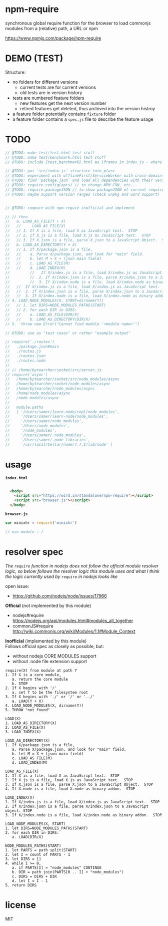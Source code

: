 # npm-require
synchronous global require function for the browser to load commonjs modules from a (relative) path, a URL or npm

https://www.npmjs.com/package/npm-require

# DEMO (TEST)
Structure:
- no folders for different versions
  - current tests are for current versions
  - old tests are in version history
- tests are numbered feature folders
  - new features get the next version number
  - retired features get deleted, thus archived into the version histroy
- a feature folder potentially contains `fixture` folder
- a feature folder contains a `spec.js` file to describe the feature usage

# TODO
```js
// @TODO: make test/test.html test stuff
// @TODO: make test/benchmark.html test stuff
// @TODO: include {test,benchmark}.html as iframes in index.js - where `index.html` is the DEMO PAGE which includes demo and documentation

// @TODO: put `src/index.js` structure into place
// @TODO: experiment with offlineFirst/ServiceWorker with cross-domain-re-use of modules
// @TODO: find `package.json` and load all dependencies with their versions
// @TODO: require.config(opts) // to change NPM CDN, etc...
// @TODO: require.packageJSON // to show packageJSON of current require
// @TODO: maybe support version ranges (check unpkg and wzrd support)


// @TODO: compare with npm-requie inofficial and implement

// // then
//   a. LOAD_AS_FILE(Y + X)
//   //     LOAD_AS_FILE(X)
//   // 1. If X is a file, load X as JavaScript text.  STOP
//   // 2. If X.js is a file, load X.js as JavaScript text.  STOP
//   // 3. If X.json is a file, parse X.json to a JavaScript Object.  STOP
//   b. LOAD_AS_DIRECTORY(Y + X)
//   // 1. If X/package.json is a file,
//   //    a. Parse X/package.json, and look for "main" field.
//   //    b. let M = X + (json main field)
//   //    c. LOAD_AS_FILE(M)
//   //    d. LOAD_INDEX(M)
//         //   If X/index.js is a file, load X/index.js as JavaScript text.  STOP
//         //  2. If X/index.json is a file, parse X/index.json to a JavaScript object. STOP
//         //  3. If X/index.node is a file, load X/index.node as binary addon.  STOP
//   //  If X/index.js is a file, load X/index.js as JavaScript text.  STOP
//   //  2. If X/index.json is a file, parse X/index.json to a JavaScript object. STOP
//   //  3. If X/index.node is a file, load X/index.node as binary addon.  STOP
// 4. LOAD_NODE_MODULES(X, START=dirname(Y))
//   // 1. let DIRS=NODE_MODULES_PATHS(START)
//   // 2. for each DIR in DIRS:
//   //    a. LOAD_AS_FILE(DIR/X)
//   //    b. LOAD_AS_DIRECTORY(DIR/X)
// 5. `throw new Error("Cannot find module '<module name>'")`

// @TODO: use as "test cases" or rather "example output"

// require('./routes')
//   ./package.json#main
//   ./routes.js
//   ./routes.json
//   ./routes.node
// 
// // /home/bytearcher/socket/src/server.js
// require('async')
//   /home/bytearcher/socket/src/node_modules/async
//   /home/bytearcher/socket/node_modules/async
//   /home/bytearcher/node_modules/async
//   /home/node_modules/async
//   /node_modules/async
// 
//   module.paths
//   [ '/Users/samer/learn-node/repl/node_modules',
//     '/Users/samer/learn-node/node_modules',
//     '/Users/samer/node_modules',
//     '/Users/node_modules',
//     '/node_modules',
//     '/Users/samer/.node_modules',
//     '/Users/samer/.node_libraries',
//     '/usr/local/Cellar/node/7.7.1/lib/node' ]
```

# usage

**`index.html`**

```html

  <body>
    <script src="https://wzrd.in/standalone/npm-require"></script>
    <script src="browser.js"></script>
  </body>

```

**`browser.js`**

```js
var minixhr = require('minixhr')

// use module :-)
```

# resolver spec

*The `require` function in nodejs does not follow the official module resolver logic, so below follows the resolver logic this module uses and what I think the logic currently used by `require` in nodejs looks like*

open issue:
* https://github.com/nodejs/node/issues/17966

**Official** (not implemented by this module)
* nodejs#require https://nodejs.org/api/modules.html#modules_all_together
* commonJS#require http://wiki.commonjs.org/wiki/Modules/1.1#Module_Context

**Inofficial** (implemented by this module)  
Follows official spec as closely as possible, but:
* without nodejs CORE MODULES support
* without .node file extension support

```
require(X) from module at path Y
1. If X is a core module,
   a. return the core module
   b. STOP
2. If X begins with '/'
   a. set Y to be the filesystem root
3. If X begins with './' or '/' or '../'
   a. LOAD(Y + X)
4. LOAD_NODE_MODULES(X, dirname(Y))
5. THROW "not found"

LOAD(X)
1. LOAD_AS_DIRECTORY(X)
2. LOAD_AS_FILE(X)
3. LOAD_INDEX(X)

LOAD_AS_DIRECTORY(X)
1. If X/package.json is a file,
   a. Parse X/package.json, and look for "main" field.
   b. let M = X + (json main field)
   c. LOAD_AS_FILE(M)
   d. LOAD_INDEX(M)

LOAD_AS_FILE(X)
1. If X is a file, load X as JavaScript text.  STOP
2. If X.js is a file, load X.js as JavaScript text.  STOP
3. If X.json is a file, parse X.json to a JavaScript Object.  STOP
4. If X.node is a file, load X.node as binary addon.  STOP

LOAD_INDEX(X)
1. If X/index.js is a file, load X/index.js as JavaScript text.  STOP
2. If X/index.json is a file, parse X/index.json to a JavaScript object. STOP
3. If X/index.node is a file, load X/index.node as binary addon.  STOP

LOAD_NODE_MODULES(X, START)
1. let DIRS=NODE_MODULES_PATHS(START)
2. for each DIR in DIRS:
   a. LOAD(DIR/X)

NODE_MODULES_PATHS(START)
1. let PARTS = path split(START)
2. let I = count of PARTS - 1
3. let DIRS = []
4. while I >= 0,
   a. if PARTS[I] = "node_modules" CONTINUE
   b. DIR = path join(PARTS[0 .. I] + "node_modules")
   c. DIRS = DIRS + DIR
   d. let I = I - 1
5. return DIRS
```

# license
MIT

